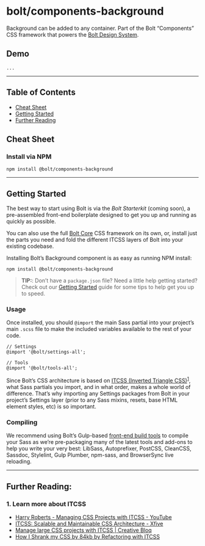 # bolt/components-background
Background can be added to any container. Part of the Bolt “Components” CSS framework that powers the [Bolt Design System](https://www.boltdesignsystem.com).

## Demo

```
...
```

- - - -

## Table of Contents
- [Cheat Sheet](#cheat-sheet)
- [Getting Started](#getting-started)
- [Further Reading](#further-reading)

## Cheat Sheet
### Install via NPM
```
npm install @bolt/components-background
```

- - - -

## Getting Started
The best way to start using Bolt is via the *Bolt Starterkit* (coming soon), a pre-assembled front-end boilerplate designed to get you up and running as quickly as possible.

You can also use the full [Bolt Core](https://www.npmjs.com/package/@bolt/core) CSS framework on its own, or, install just the parts you need and fold the different ITCSS layers of Bolt into your existing codebase.

Installing Bolt’s Background component is as easy as running NPM install:

```
npm install @bolt/components-background
```

> **TIP:**: Don’t have a `package.json` file? Need a little help getting started? Check out our [Getting Started](https://www.boltdesignsystem.com/getting-started) guide for some tips to help get you up to speed.

### Usage
Once installed, you should  `@import`  the main Sass partial into your project’s main `.scss` file to make the included variables available to the rest of your code.

```
// Settings
@import '@bolt/settings-all';

// Tools
@import '@bolt/tools-all';
```

Since Bolt’s CSS architecture is based on [ITCSS (Inverted Triangle CSS)](http://www.creativebloq.com/web-design/manage-large-css-projects-itcss-101517528)<sup>[1](#1-learn-more-about-itcss)</sup>, what Sass partials you import, and in what order, makes a whole world of difference. That’s why importing any Settings packages from Bolt in your project’s Settings layer (prior to any Sass mixins, resets, base HTML element styles, etc) is so important.

### Compiling
We recommend using Bolt’s Gulp-based [front-end build tools](https://www.npmjs.com/package/@bolt/build-tools) to compile your Sass as we’re pre-packaging many of the latest tools and add-ons to help you write your very best: LibSass, Autoprefixer, PostCSS, CleanCSS, Sassdoc, Stylelint, Gulp Plumber, npm-sass, and BrowserSync live reloading.

- - - -

## Further Reading:
<h3 id="learn-about-itcss">1. Learn more about ITCSS</h3>

- [Harry Roberts - Managing CSS Projects with ITCSS - YouTube](https://www.youtube.com/watch?v=1OKZOV-iLj4)
- [ITCSS: Scalable and Maintainable CSS Architecture - Xfive](https://www.xfive.co/blog/itcss-scalable-maintainable-css-architecture/)
- [Manage large CSS projects with ITCSS | Creative Bloq](http://www.creativebloq.com/web-design/manage-large-css-projects-itcss-101517528)
- [How I Shrank my CSS by 84kb by Refactoring with ITCSS](https://medium.com/@jordankoschei/how-i-shrank-my-css-by-84kb-by-refactoring-with-itcss-2e8dafee123a)
